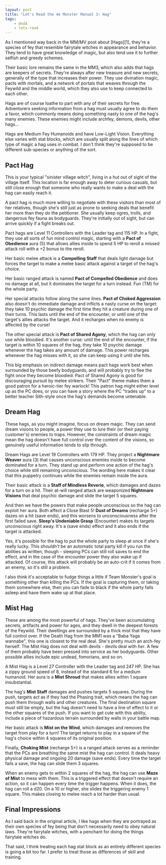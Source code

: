 ```yaml
---
layout: post
title: "Let's Read the 4e Monster Manual 3: Hag"
tags:
    - dnd4
    - lets-read
---
```


As I mentioned way back in the MM/MV post about [Hags][1], they're a species of
fey that resemble fairytale witches in appearance and behavior. They tend to
have great knowledge of magic, but also tend use it to further selfish and
greedy schemes.

Their basic lore remains the same in the MM3, which also adds that hags are
keepers of secrets. They're always after new treasure and new secrets, generally
of the type that increases their power. They use divination magic, pacts with
mortals, and a network of portals that weaves through the Feywild and the middle
world, which they also use to keep connected to each other.

Hags are of course loathe to part with any of their secrets for
free. Adventurers seeking information from a hag must usually agree to do them a
favor, which commonly means doing something nasty to one of the hag's many
enemies. These enemies might include archfey, demons, devils, other hags...

Hags are Medium Fey Humanoids and have Low-Light Vision. Everything else varies
with stat blocks, which are usually split along the lines of which type of magic
a hag uses in combat. I don't think they're supposed to be different sub-species
or anything of the sort.

## Pact Hag

This is your typical "sinister village witch", living in a hut out of sight of
the village itself. This location is far enough away to deter curious casuals,
but still close enough that someone who really wants to make a deal with the hag
can easily reach it.

A pact hag is much more willing to negotiate with these visitors than most of
her relatives, though she's still just as prone to seeking deals that benefit
her more than they do the petitioner. She usually keep ogres, trolls, and
dangerous fey fauna as bodyguards. They're initially out of sight, but can
arrive quickly if a fight breaks out.

Pact hags are Level 11 Controllers with the Leader tag and 115 HP. In a fight,
they use all sorts of fun mind control magic, starting with a **Pact of
Obedience** aura (5) that allows allies inside to spend 5 HP to reroll a missed
attack roll with a +2 bonus to the reroll.

Her basic melee attack is a **Compelling Staff** that deals light damage but
forces the target to make a melee basic attack against a target of the hag's
choice.

Her basic ranged attack is named **Pact of Compelled Obedience** and does no
damage at all, but it dominates the target for a turn instead. Fun (TM) for the
whole party.

Her special attacks follow along the same lines. **Pact of Choked Aggression**
also doesn't do immediate damage and inflicts a nasty curse on the target:
they take 10 psychic damage the first time they hit a creature during one of
their turns. This lasts until the end of the encounter, or until one of the
target's allies attacks the target. And it recharges when no enemy is affected
by the curse!

The other special attack is **Pact of Shared Agony**, which the hag can only
use while bloodied. It's another curse: until the end of the encounter, if the
target is within 10 squares of the hag, they take 10 psychic damage whenever the
hag takes any amount of damage. This power recharges whenever the hag misses
with it, so she can keep using it until she hits.

This big emphasis on indirect damage means pact hags work best when surrounded
by those beefy bodyguards, and will probably try to flee the fight once they
become bloodied. Pact of Shared Agony is good for discouraging pursuit by melee
strikers. Their "Pact" theme makes them a good patron for a heroic-tier fey
warlock! This patron hag might either level up as the PC does, or you can have a
story where the PC "trades up" to a better teacher Sith-style once the hag's
demands become untenable.

## Dream Hag

These hags, as you might imagine, focus on dream magic. They can send dream
visions to people, a power they use to lure their (or their paying customer's)
enemies to traps. However, the constraints of dream magic mean the hag doesn't
have full control over the content of the visions, so genuinely useful
information tends to slip through.

Dream Hags are Level 19 Controllers with 179 HP. They project a **Nightmare
Weaver** aura (3) that causes unconscious enemies inside to become dominated for
a turn. They stand up and perform one action of the hag's choice while still
remaining unconscious. The wording here makes it clear that this puppetry
continues while the enemies remain inside the aura.

Their basic attack is a **Staff of Mindless Reverie**, which damages and dazes
for a turn on a hit. Their at-will ranged attack are weaponized **Nightmare
Visions** that deal psychic damage and slide the target 5 squares.

And then we have the powers that make people unconscious so the hag can exploit
her aura. Both affect a Close Blast 5! **Dust of Dreams** (recharge 5+) dazes on
a hit (save ends), and this worsens to unconsciousness after the first failed
save. **Sleep's Undeniable Grasp** (Encounter) makes its targets unconscious
right away. It's a (save ends) effect and it also ends if the target is
attacked.

Yes, it's possible for the hag to put the whole party to sleep at once if she's
really lucky. This _shouldn't_ be an automatic total party kill if you run the
abilities as written, though - sleeping PCs can still roll saves to end the
effect, and in the case of the encounter power they also wake up if attacked. Of
course, this attack will probably be an auto-crit if it comes from an enemy, so
it's still a problem.

I also think it's acceptable to fudge things a little if Team Monster's goal is
something other than killing the PCs. If the goal is capturing them, or taking
them somewhere else, then you can fade to black if the whole party falls asleep
and have them wake up at that place.

## Mist Hag

These are among the most powerful of hags. They've been accumulating secrets,
artifacts and power for ages, and they dwell in the deepest forests of the
Feywild. Their dwellings are surrounded by a thick mist that they have full
control over. If the Death Hag from the MM1 was a "Baba Yaga wannabe", this one
is closest to the real deal. She's pretty much an arch-fey herself. The Mist Hag
does not deal with devils - devils deal with _her_. A few of them probably have
been pressed into service as her bodyguards. Other possible allies include epic
undead, fomorians, and so on.

A Mist Hag is a Level 27 Controller with the Leader tag and 247 HP. She has a
zippy ground speed of 8, instead of the standard 6 for a medium humanoid. Her
aura is a **Mist Shroud** that makes allies within 1 square insubstantial.

The hag's **Mist Staff** damages and pushes targets 5 squares. During the push,
targets act as if they had the Phasing trait, which means the hag can push them
through walls and other creatures. The final destination square must still be
empty, but the hag doesn't need to have a line of effect to it or the other
squares of the push. If you want to get cute with this ability, include a piece
of hazardous terrain surrounded by walls in your battle map.

Her basic attack is **Mist on the Wind**, which damages and removes the
target from play for a turn! The target returns to play in a square of the hag's
choice within 4 squares of its original position.

Finally, **Choking Mist** (recharge 5+) is a ranged attack serves as a reminder
that the PCs are breathing the same mist the hag can control. It deals heavy
physical damage and ongoing 20 damage (save ends). Every time the target fails a
save, the hag can slide them 3 squares.

When an enemy gets to within 2 squares of the hag, the hag can use **Maze of
Mist** to mess with them. This is a triggered effect that doesn't require an
action, so it can happen every time the trigger happens. When it does, the hag
can roll a d20. On a 10 or higher, she slides the triggering enemy 1
square. This makes closing to melee reach a lot harder than usual.

## Final Impressions

As I said back in the original article, I like hags when they are portrayed as
their own species of fey being that don't necessarily need to obey natural
laws. They're fairytale witches, with a penchant for doing the things fairytale
witches do.

That said, I think treating each hag stat block as an entirely different species
is going a bit too far. I prefer to treat those as differences of skill and
training.
